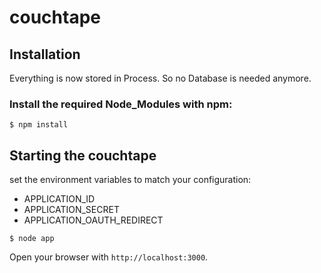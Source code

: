 # couchtape

## Installation

Everything is now stored in Process. So no Database is needed anymore.

### Install the required Node_Modules with npm:

```
$ npm install
```

## Starting the couchtape

set the environment variables to match your configuration:
- APPLICATION_ID
- APPLICATION_SECRET
- APPLICATION_OAUTH_REDIRECT


```
$ node app
```

Open your browser with <code>http://localhost:3000</code>.
